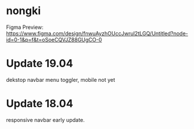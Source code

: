 # nongki

Figma Preview: https://www.figma.com/design/fnwuAyzhOUccJwrul2tLGQ/Untitled?node-id=0-1&p=f&t=oSoeCQVJZ88GUgCO-0

# Update 19.04

dekstop navbar menu toggler, mobile not yet

# Update 18.04

responsive navbar early update.

